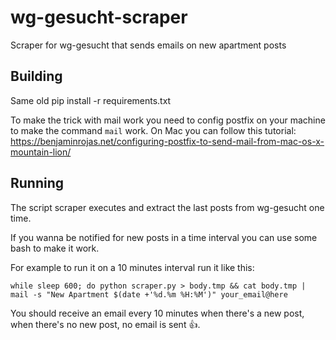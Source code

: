 # wg-gesucht-scraper
Scraper for wg-gesucht that sends emails on new apartment posts

## Building
Same old pip install -r requirements.txt

To make the trick with mail work you need to config postfix on your machine to make the command `mail` work.
On Mac you can follow this tutorial: https://benjaminrojas.net/configuring-postfix-to-send-mail-from-mac-os-x-mountain-lion/

## Running
The script scraper executes and extract the last posts from wg-gesucht one time.

If you wanna be notified for new posts in a time interval you can use some bash to make it work.

For example to run it on a 10 minutes interval run it like this:
```
while sleep 600; do python scraper.py > body.tmp && cat body.tmp | mail -s "New Apartment $(date +'%d.%m %H:%M')" your_email@here
```

You should receive an email every 10 minutes when there's a new post, when there's no new post, no email is sent :+1:.

